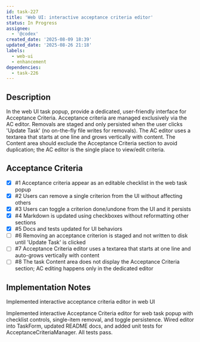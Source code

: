 ```yaml
---
id: task-227
title: 'Web UI: interactive acceptance criteria editor'
status: In Progress
assignee:
  - '@codex'
created_date: '2025-08-09 18:39'
updated_date: '2025-08-26 21:18'
labels:
  - web-ui
  - enhancement
dependencies:
  - task-226
---
```


## Description

In the web UI task popup, provide a dedicated, user-friendly interface for Acceptance Criteria. Acceptance criteria are managed exclusively via the AC editor. Removals are staged and only persisted when the user clicks 'Update Task' (no on-the-fly file writes for removals). The AC editor uses a textarea that starts at one line and grows vertically with content. The Content area should exclude the Acceptance Criteria section to avoid duplication; the AC editor is the single place to view/edit criteria.

## Acceptance Criteria
<!-- AC:BEGIN -->
- [x] #1 Acceptance criteria appear as an editable checklist in the web task popup
- [x] #2 Users can remove a single criterion from the UI without affecting others
- [x] #3 Users can toggle a criterion done/undone from the UI and it persists
- [x] #4 Markdown is updated using checkboxes without reformatting other sections
- [x] #5 Docs and tests updated for UI behaviors
- [ ] #6 Removing an acceptance criterion is staged and not written to disk until 'Update Task' is clicked
- [ ] #7 Acceptance Criteria editor uses a textarea that starts at one line and auto-grows vertically with content
- [ ] #8 The task Content area does not display the Acceptance Criteria section; AC editing happens only in the dedicated editor
<!-- AC:END -->


## Implementation Notes

Implemented interactive acceptance criteria editor in web UI

Implemented interactive Acceptance Criteria editor for web task popup with checklist controls, single-item removal, and toggle persistence. Wired editor into TaskForm, updated README docs, and added unit tests for AcceptanceCriteriaManager. All tests pass.

